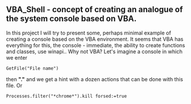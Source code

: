 ## VBA_Shell - concept of creating an analogue of the system console based on VBA.
In this project I will try to present some, perhaps minimal example of creating a console based on the VBA environment. It seems that VBA has everything for this, the console - immediate, the ability to create functions and classes, use winapi.. Why not VBA?
Let's imagine a console in which we enter
```vba
GetFile("File name")
```
then **"."** and we get a hint with a dozen actions that can be done with this file. Or
```vba
Processes.filter("*chrome*").kill forsed:=true
```
